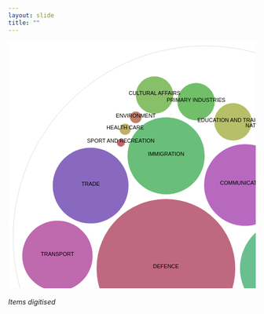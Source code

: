 ```yaml
---
layout: slide
title: ""
---
```


<section>
<svg style="background-color: white;" width="800" height="800" xmlns="http://www.w3.org/2000/svg" version="1.1"><g transform="translate(10,10)"><g><circle class="node node--root" transform="translate(390,390)" r="390" style="fill-opacity: 0; stroke: rgb(221, 221, 221); stroke-opacity: 1;"></circle><circle class="node node--leaf" transform="translate(219.23831976224716,197.4363842025777)" r="7.95214558648802" style="fill: rgb(191, 105, 105); fill-opacity: 1; stroke: rgb(221, 221, 221); stroke-opacity: 0;"></circle><circle class="node node--leaf" transform="translate(249.70161072057454,145.55257206124782)" r="11.827922050130153" style="fill: rgb(191, 128, 105); fill-opacity: 1; stroke: rgb(221, 221, 221); stroke-opacity: 0;"></circle><circle class="node node--leaf" transform="translate(602.1415959871115,234.00179270649053)" r="46.313006452677094" style="fill: rgb(191, 152, 105); fill-opacity: 1; stroke: rgb(221, 221, 221); stroke-opacity: 0;"></circle><circle class="node node--leaf" transform="translate(228.0108314865723,169.9986369112353)" r="11.38221116165106" style="fill: rgb(191, 175, 105); fill-opacity: 1; stroke: rgb(221, 221, 221); stroke-opacity: 0;"></circle><circle class="node node--leaf" transform="translate(447.7894240090493,154.72919990810442)" r="38.243485452204844" style="fill: rgb(183, 191, 105); fill-opacity: 1; stroke: rgb(221, 221, 221); stroke-opacity: 0;"></circle><circle class="node node--leaf" transform="translate(534.5003973300483,166.48192356041218)" r="39.78867379217585" style="fill: rgb(160, 191, 105); fill-opacity: 1; stroke: rgb(221, 221, 221); stroke-opacity: 0;"></circle><circle class="node node--leaf" transform="translate(287.9285652945157,100.16310686830457)" r="38.04267027705261" style="fill: rgb(136, 191, 105); fill-opacity: 1; stroke: rgb(221, 221, 221); stroke-opacity: 0;"></circle><circle class="node node--leaf" transform="translate(372.46470822197836,113.63750625445147)" r="38.088928404886325" style="fill: rgb(113, 191, 105); fill-opacity: 1; stroke: rgb(221, 221, 221); stroke-opacity: 0;"></circle><circle class="node node--leaf" transform="translate(311.4607279861873,224.01341601412787)" r="78.55176460777238" style="fill: rgb(105, 191, 121); fill-opacity: 1; stroke: rgb(221, 221, 221); stroke-opacity: 0;"></circle><circle class="node node--leaf" transform="translate(560.5049550915994,453.2956115615643)" r="98.66278634671242" style="fill: rgb(105, 191, 144); fill-opacity: 1; stroke: rgb(221, 221, 221); stroke-opacity: 0;"></circle><circle class="node node--leaf" transform="translate(625.9605818621925,607.9102868828174)" r="59.764734513617825" style="fill: rgb(105, 191, 167); fill-opacity: 1; stroke: rgb(221, 221, 221); stroke-opacity: 0;"></circle><circle class="node node--leaf" transform="translate(704.762556497696,518.3011712880387)" r="50.093163459679865" style="fill: rgb(105, 191, 191); fill-opacity: 1; stroke: rgb(221, 221, 221); stroke-opacity: 0;"></circle><circle class="node node--leaf" transform="translate(495.95622863250617,609.3863382009506)" r="60.77633202871579" style="fill: rgb(105, 167, 191); fill-opacity: 1; stroke: rgb(221, 221, 221); stroke-opacity: 0;"></circle><circle class="node node--leaf" transform="translate(711.970273178353,409.4157737370712)" r="49.5588664574024" style="fill: rgb(105, 144, 191); fill-opacity: 1; stroke: rgb(221, 221, 221); stroke-opacity: 0;"></circle><circle class="node node--leaf" transform="translate(647.784093912312,325.59041692739635)" r="46.54671927352879" style="fill: rgb(105, 121, 191); fill-opacity: 1; stroke: rgb(221, 221, 221); stroke-opacity: 0;"></circle><circle class="node node--leaf" transform="translate(239.96770555952455,653.6957705073464)" r="61.92315131856351" style="fill: rgb(113, 105, 191); fill-opacity: 1; stroke: rgb(221, 221, 221); stroke-opacity: 0;"></circle><circle class="node node--leaf" transform="translate(157.75403350297276,284.6544686485124)" r="77.21302190963617" style="fill: rgb(136, 105, 191); fill-opacity: 1; stroke: rgb(221, 221, 221); stroke-opacity: 0;"></circle><circle class="node node--leaf" transform="translate(372.85144795950185,656.363855524572)" r="61.51570788417593" style="fill: rgb(160, 105, 191); fill-opacity: 1; stroke: rgb(221, 221, 221); stroke-opacity: 0;"></circle><circle class="node node--leaf" transform="translate(472.14382842417706,283.4669661271553)" r="83.30602814382394" style="fill: rgb(183, 105, 191); fill-opacity: 1; stroke: rgb(221, 221, 221); stroke-opacity: 0;"></circle><circle class="node node--leaf" transform="translate(90.1547924852697,427.8709564535957)" r="71.68393212102512" style="fill: rgb(191, 105, 175); fill-opacity: 1; stroke: rgb(221, 221, 221); stroke-opacity: 0;"></circle><circle class="node node--leaf" transform="translate(127.76178334336475,571.744557059456)" r="67.55182857640573" style="fill: rgb(191, 105, 152); fill-opacity: 1; stroke: rgb(221, 221, 221); stroke-opacity: 0;"></circle><circle class="node node--leaf" transform="translate(311.11147180155126,453.2956115615643)" r="141.25903108548164" style="fill: rgb(191, 105, 128); fill-opacity: 1; stroke: rgb(221, 221, 221); stroke-opacity: 0;"></circle></g><g><text text-anchor="middle" transform="translate(390,390)" style="font-size: 11px; font-family: Arial, Helvetica;"></text><text text-anchor="middle" transform="translate(219.23831976224716,197.4363842025777)" style="font-size: 11px; font-family: Arial, Helvetica;">SPORT AND RECREATION</text><text text-anchor="middle" transform="translate(249.70161072057454,145.55257206124782)" style="font-size: 11px; font-family: Arial, Helvetica;">ENVIRONMENT</text><text text-anchor="middle" transform="translate(602.1415959871115,234.00179270649053)" style="font-size: 11px; font-family: Arial, Helvetica;">INDIGENOUS AFFAIRS</text><text text-anchor="middle" transform="translate(228.0108314865723,169.9986369112353)" style="font-size: 11px; font-family: Arial, Helvetica;">HEALTH CARE</text><text text-anchor="middle" transform="translate(447.7894240090493,154.72919990810442)" style="font-size: 11px; font-family: Arial, Helvetica;">EDUCATION AND TRAINING</text><text text-anchor="middle" transform="translate(534.5003973300483,166.48192356041218)" style="font-size: 11px; font-family: Arial, Helvetica;">NATURAL RESOURCES</text><text text-anchor="middle" transform="translate(287.9285652945157,100.16310686830457)" style="font-size: 11px; font-family: Arial, Helvetica;">CULTURAL AFFAIRS</text><text text-anchor="middle" transform="translate(372.46470822197836,113.63750625445147)" style="font-size: 11px; font-family: Arial, Helvetica;">PRIMARY INDUSTRIES</text><text text-anchor="middle" transform="translate(311.4607279861873,224.01341601412787)" style="font-size: 11px; font-family: Arial, Helvetica;">IMMIGRATION</text><text text-anchor="middle" transform="translate(560.5049550915994,453.2956115615643)" style="font-size: 11px; font-family: Arial, Helvetica;">SECURITY</text><text text-anchor="middle" transform="translate(625.9605818621925,607.9102868828174)" style="font-size: 11px; font-family: Arial, Helvetica;">INTERNATIONAL RELATIONS</text><text text-anchor="middle" transform="translate(704.762556497696,518.3011712880387)" style="font-size: 11px; font-family: Arial, Helvetica;">JUSTICE ADMINISTRATION</text><text text-anchor="middle" transform="translate(495.95622863250617,609.3863382009506)" style="font-size: 11px; font-family: Arial, Helvetica;">EMPLOYMENT</text><text text-anchor="middle" transform="translate(711.970273178353,409.4157737370712)" style="font-size: 11px; font-family: Arial, Helvetica;">FINANCE MANAGEMENT</text><text text-anchor="middle" transform="translate(647.784093912312,325.59041692739635)" style="font-size: 11px; font-family: Arial, Helvetica;">COMMUNITY SERVICES</text><text text-anchor="middle" transform="translate(239.96770555952455,653.6957705073464)" style="font-size: 11px; font-family: Arial, Helvetica;">SCIENCE</text><text text-anchor="middle" transform="translate(157.75403350297276,284.6544686485124)" style="font-size: 11px; font-family: Arial, Helvetica;">TRADE</text><text text-anchor="middle" transform="translate(372.85144795950185,656.363855524572)" style="font-size: 11px; font-family: Arial, Helvetica;">CIVIC INFRASTRUCTURE</text><text text-anchor="middle" transform="translate(472.14382842417706,283.4669661271553)" style="font-size: 11px; font-family: Arial, Helvetica;">COMMUNICATIONS</text><text text-anchor="middle" transform="translate(90.1547924852697,427.8709564535957)" style="font-size: 11px; font-family: Arial, Helvetica;">TRANSPORT</text><text text-anchor="middle" transform="translate(127.76178334336475,571.744557059456)" style="font-size: 11px; font-family: Arial, Helvetica;">GOVERNANCE</text><text text-anchor="middle" transform="translate(311.11147180155126,453.2956115615643)" style="font-size: 11px; font-family: Arial, Helvetica;">DEFENCE</text></g></g></svg>
<h6>Items digitised</h6>
</section>